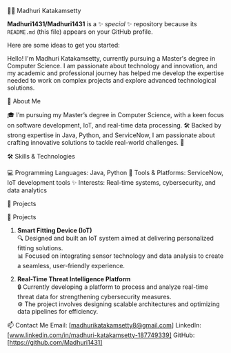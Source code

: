 👩‍💻 Madhuri Katakamsetty


**Madhuri1431/Madhuri1431** is a ✨ _special_ ✨ repository because its `README.md` (this file) appears on your GitHub profile.

Here are some ideas to get you started:

Hello! I'm Madhuri Katakamsetty, currently pursuing a Master's degree in Computer Science. I am passionate about technology and innovation, and my academic and professional journey has helped me develop the expertise needed to work on complex projects and explore advanced technological solutions.

🌟 About Me

🎓 I’m pursuing my Master’s degree in Computer Science, with a keen focus on software development, IoT, and real-time data processing. 🛠️ Backed by strong expertise in Java, Python, and ServiceNow, I am passionate about crafting innovative solutions to tackle real-world challenges. 🌟

🛠️ Skills & Technologies

💻 Programming Languages: Java, Python
🔧 Tools & Platforms: ServiceNow, IoT development tools
✨ Interests: Real-time systems, cybersecurity, and data analytics

📂 Projects

📌 Projects  

1. **Smart Fitting Device (IoT)**  
   🔍 Designed and built an IoT system aimed at delivering personalized fitting solutions.  
   📊 Focused on integrating sensor technology and data analysis to create a seamless, user-friendly experience.  

2. **Real-Time Threat Intelligence Platform**  
   🔒 Currently developing a platform to process and analyze real-time threat data for strengthening cybersecurity measures.  
   ⚙️ The project involves designing scalable architectures and optimizing data pipelines for efficiency.  

📫 Contact Me
Email: [madhurikatakamsetty8@gmail.com]
LinkedIn: [www.linkedin.com/in/madhuri-katakamsetty-187749339]
GitHub: [https://github.com/Madhuri1431]



